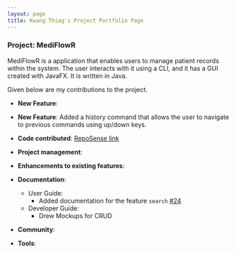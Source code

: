 ```yaml
---
layout: page
title: Kwang Thiag's Project Portfolio Page
---
```


### Project: MediFlowR

MediFlowR is a application that enables users to manage patient records within the system.
The user interacts with it using a CLI, and it has a GUI created with JavaFX. It is written in Java.

Given below are my contributions to the project.

* **New Feature**: 

* **New Feature**: Added a history command that allows the user to navigate to previous commands using up/down keys.

* **Code contributed**: [RepoSense link]()

* **Project management**:

* **Enhancements to existing features**:
  

* **Documentation**:
  * User Guide:
    * Added documentation for the feature `search` [\#24]()
  * Developer Guide:
    * Drew Mockups for CRUD

* **Community**:
  
* **Tools**:
